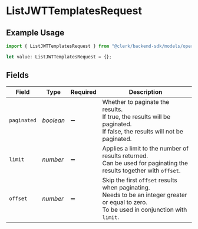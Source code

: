 # ListJWTTemplatesRequest

## Example Usage

```typescript
import { ListJWTTemplatesRequest } from "@clerk/backend-sdk/models/operations";

let value: ListJWTTemplatesRequest = {};
```

## Fields

| Field                                                                                                                                     | Type                                                                                                                                      | Required                                                                                                                                  | Description                                                                                                                               |
| ----------------------------------------------------------------------------------------------------------------------------------------- | ----------------------------------------------------------------------------------------------------------------------------------------- | ----------------------------------------------------------------------------------------------------------------------------------------- | ----------------------------------------------------------------------------------------------------------------------------------------- |
| `paginated`                                                                                                                               | *boolean*                                                                                                                                 | :heavy_minus_sign:                                                                                                                        | Whether to paginate the results.<br/>If true, the results will be paginated.<br/>If false, the results will not be paginated.             |
| `limit`                                                                                                                                   | *number*                                                                                                                                  | :heavy_minus_sign:                                                                                                                        | Applies a limit to the number of results returned.<br/>Can be used for paginating the results together with `offset`.                     |
| `offset`                                                                                                                                  | *number*                                                                                                                                  | :heavy_minus_sign:                                                                                                                        | Skip the first `offset` results when paginating.<br/>Needs to be an integer greater or equal to zero.<br/>To be used in conjunction with `limit`. |